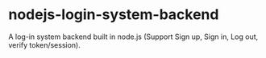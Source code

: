 # nodejs-login-system-backend
A log-in system backend built in node.js (Support Sign up, Sign in, Log out, verify token/session).
